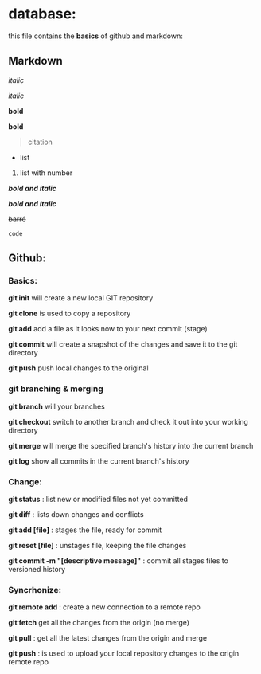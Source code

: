 # database: 
this file contains the **basics** of github and markdown:

## Markdown

*italic* 

_italic_

**bold**

__bold__

> citation

- list

1. list with number

***bold and italic***

___bold and italic___

~~barré~~

`code`

## Github:

### Basics:

**git init** will create a new local GIT repository

**git clone** is used to copy a repository

**git add** add a file as it looks now to your next commit (stage)

**git commit** will create a snapshot of the changes and save it to the git directory

**git push** push local changes to the original

### git branching & merging 

**git branch** will your branches

**git checkout** switch to another branch and check it out into your working directory 

**git merge** will merge the specified branch's history into the current branch

**git log** show all commits in the current branch's history

### Change:

**git status** : list new or modified files not yet committed

**git diff** : lists down changes and conflicts

**git add [file]** : stages the file, ready for commit

**git reset [file]** : unstages file, keeping the file changes

**git commit -m "[descriptive message]"** : commit all stages files to versioned history

### Syncrhonize:

**git remote add <name> <url>** : create a new connection to a remote repo

**git fetch** get all the changes from the origin (no merge)

**git pull** : get all the latest changes from the origin and merge

**git push** : is used to upload your local repository changes to the origin remote repo
